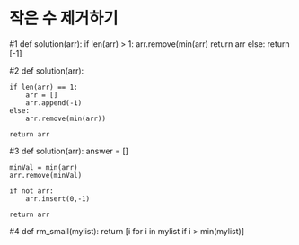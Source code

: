 # 작은 수 제거하기

#1
def solution(arr):
    if len(arr) > 1:
        arr.remove(min(arr)
        return arr
    else:
        return [-1]





#2
def solution(arr):

    if len(arr) == 1:
        arr = []
        arr.append(-1)
    else:
        arr.remove(min(arr))

    return arr
    
    
    
#3
def solution(arr):
	answer = [] 

	minVal = min(arr) 
	arr.remove(minVal) 

	if not arr: 
		arr.insert(0,-1) 
    
	return arr
     
    
    
#4 
  def rm_small(mylist): 
	return [i for i in mylist if i > min(mylist)]
  
  
  
